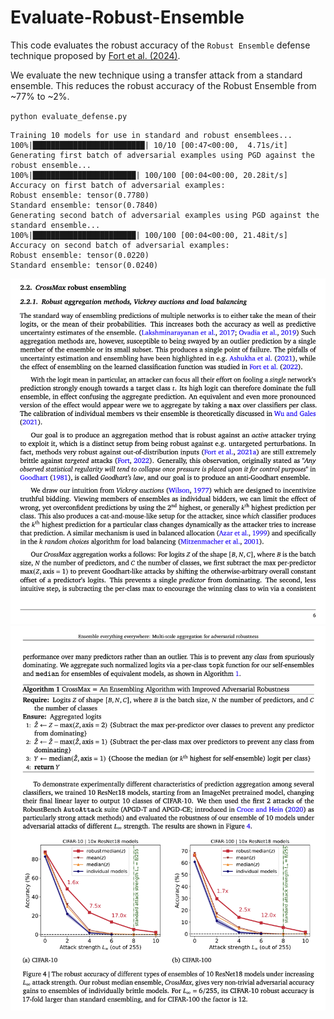 # Evaluate-Robust-Ensemble

This code evaluates the robust accuracy of the `Robust Ensemble` defense technique proposed by [Fort et al. (2024)](https://arxiv.org/pdf/2408.05446).

We evaluate the new technique using a transfer attack from a standard ensemble. This reduces the
robust accuracy of the Robust Ensemble from ~77% to ~2%.


`python evaluate_defense.py`

```
Training 10 models for use in standard and robust ensemblees...
100%|█████████████████████████| 10/10 [00:47<00:00,  4.71s/it]
Generating first batch of adversarial examples using PGD against the robust ensemble...
100%|███████████████████████| 100/100 [00:04<00:00, 20.28it/s]
Accuracy on first batch of adversarial examples:
Robust ensemble: tensor(0.7780)
Standard ensemble: tensor(0.7840)
Generating second batch of adversarial examples using PGD against the standard ensemble...
100%|███████████████████████| 100/100 [00:04<00:00, 21.48it/s]
Accuracy on second batch of adversarial examples:
Robust ensemble: tensor(0.0220)
Standard ensemble: tensor(0.0240)
```

![](imgs/fort2024a.png)
![](imgs/fort2024b.png)


